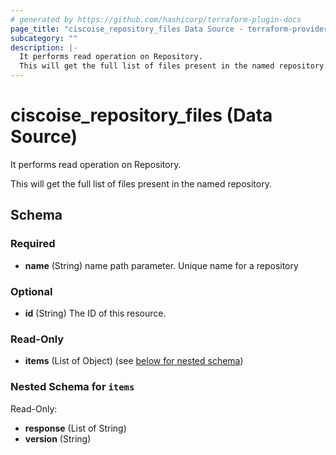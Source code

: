 ```yaml
---
# generated by https://github.com/hashicorp/terraform-plugin-docs
page_title: "ciscoise_repository_files Data Source - terraform-provider-ciscoise"
subcategory: ""
description: |-
  It performs read operation on Repository.
  This will get the full list of files present in the named repository.
---
```


# ciscoise_repository_files (Data Source)

It performs read operation on Repository.

This will get the full list of files present in the named repository.



<!-- schema generated by tfplugindocs -->
## Schema

### Required

- **name** (String) name path parameter. Unique name for a repository

### Optional

- **id** (String) The ID of this resource.

### Read-Only

- **items** (List of Object) (see [below for nested schema](#nestedatt--items))

<a id="nestedatt--items"></a>
### Nested Schema for `items`

Read-Only:

- **response** (List of String)
- **version** (String)


